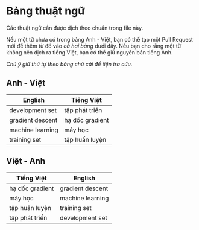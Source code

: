 # Bảng thuật ngữ

Các thuật ngữ cần được dịch theo chuẩn trong file này.

Nếu một từ chưa có trong bảng Anh - Việt, bạn có thể tạo một Pull Request mới để thêm từ đó vào _cả hai bảng_ dưới đây.
Nếu bạn cho rằng một từ không nên dịch ra tiếng Việt, bạn có thể giữ nguyên bản tiếng Anh.

*Chú ý giữ thứ tự theo bảng chữ cái để tiện tra cứu.*

## Anh - Việt

| English          | Tiếng Việt       |
|------------------|------------------|
| development set  | tập phát triển   |
| gradient descent | hạ dốc gradient  |
| machine learning | máy học          |
| training set     | tập huấn luyện   |


## Việt - Anh

| Tiếng Việt       | English          |
|------------------|------------------|
| hạ dốc gradient  | gradient descent |
| máy học          | machine learning |
| tập huấn luyện   | training set     |
| tập phát triển   | development set  |

